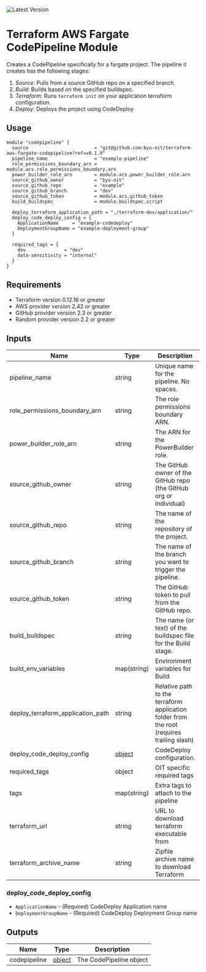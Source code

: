 ![Latest Version](https://img.shields.io/github/v/release/byu-oit/terraform-aws-fargate-codepipeline?sort=semver)

# Terraform AWS Fargate CodePipeline Module

Creates a CodePipeline specifically for a fargate project. The pipeline it creates has the following stages:

1. *Source*: Pulls from a source GitHub repo on a specified branch.
2. *Build*: Builds based on the specified buildspec.
3. *Terraform*: Runs `terraform init` on your application terraform configuration.
4. *Deploy*: Deploys the project using CodeDeploy

## Usage
```hcl
module "codepipeline" {
  source                        = "git@github.com:byu-oit/terraform-aws-fargate-codepipeline?ref=v0.1.0"
  pipeline_name                 = "example-pipeline"
  role_permissions_boundary_arn = module.acs.role_permissions_boundary.arn
  power_builder_role_arn        = module.acs.power_builder_role.arn
  source_github_owner           = "byu-oit"
  source_github_repo            = "example"
  source_github_branch          = "dev"
  source_github_token           = module.acs.github_token
  build_buildspec               = module.buildspec.script

  deploy_terraform_application_path = "./terraform-dev/application/"
  deploy_code_deploy_config = {
    ApplicationName     = "example-codedeploy"
    DeploymentGroupName = "example-deployment-group"
  }

  required_tags = {
    dev              = "dev"
    data-sensitivity = "internal"
  }
}
```

## Requirements
* Terraform version 0.12.16 or greater
* AWS provider version 2.42 or greater
* GitHub provider version 2.3 or greater
* Random provider version 2.2 or greater

## Inputs
| Name | Type |Description | Default |
| --- | --- | --- | --- |
| pipeline_name | string | Unique name for the pipeline. No spaces. | |
| role_permissions_boundary_arn | string | The role permissions boundary ARN. | |
| power_builder_role_arn | string | The ARN for the PowerBuilder role. | |
| source_github_owner | string | The GitHub owner of the GitHub repo (the GitHub org or individual) | |
| source_github_repo | string | The name of the repository of the project. | |
| source_github_branch | string | The name of the branch you want to trigger the pipeline. | |
| source_github_token | string | The GitHub token to pull from the GitHub repo. | null |
| build_buildspec | string | The name (or text) of the buildspec file for the Build stage. | buildspec.yml|
| build_env_variables | map(string) | Environment variables for Build | {} |
| deploy_terraform_application_path | string | Relative path to the terraform application folder from the root (requires trailing slash) | |
| deploy_code_deploy_config | [object](#deploy_code_deploy_config) | CodeDeploy configuration. | |
| required_tags | object | OIT specific required tags | |
| tags | map(string) | Extra tags to attach to the pipeline | {} |
| terraform_url | string | URL to download terraform executable from | https://releases.hashicorp.com/terraform/0.12.20/ |
| terraform_archive_name | string | Zipfile archive name to download Terraform | terraform_0.12.20_linux_amd64.zip |

### deploy_code_deploy_config
 * `ApplicationName` - (Required) CodeDeploy Application name
 * `DeploymentGroupName` - (Required) CodeDeploy Deployment Group name

## Outputs
| Name | Type | Description |
| --- | --- | --- |
| codepipeline | [object](https://www.terraform.io/docs/providers/aws/r/codepipeline.html#argument-reference) | The CodePipeline object |
